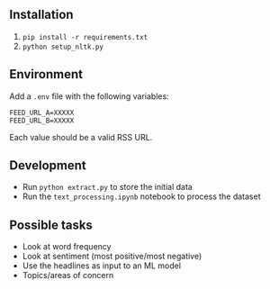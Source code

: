 ## Installation

1. `pip install -r requirements.txt`
2. `python setup_nltk.py`

## Environment

Add a `.env` file with the following variables:

```
FEED_URL_A=XXXXX
FEED_URL_B=XXXXX
```

Each value should be a valid RSS URL.

## Development

- Run `python extract.py` to store the initial data
- Run the `text_processing.ipynb` notebook to process the dataset

## Possible tasks

- Look at word frequency
- Look at sentiment (most positive/most negative)
- Use the headlines as input to an ML model
- Topics/areas of concern